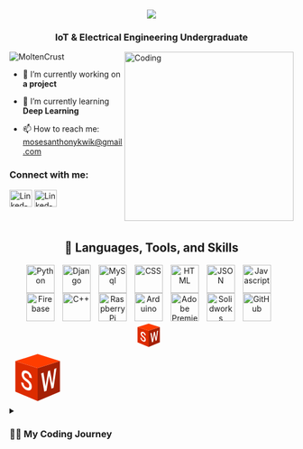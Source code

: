 <!--
**MoltenCrust/MoltenCrust** is a ✨ _special_ ✨ repository because its `README.md` (this file) appears on your GitHub profile.

Here are some ideas to get you started:

- 🔭 I’m currently working on ...
- 🌱 I’m currently learning ...
- 👯 I’m looking to collaborate on ...
- 🤔 I’m looking for help with ...
- 💬 Ask me about ...
- 📫 How to reach me: ...
- 😄 Pronouns: ...
- ⚡ Fun fact: ...
-->

<h1 align="center">
    <img src="https://readme-typing-svg.herokuapp.com/?font=Righteous&size=35&center=true&vCenter=true&width=500&height=70&duration=4000&lines=Hello+there!+👋;+I'm+Moses+Anthony+Kwik+😃;" />
</h1>

<h3 align="center">IoT & Electrical Engineering Undergraduate</h3>

<img align="right" alt="Coding" width="300" src="https://cdn.dribbble.com/users/69417/screenshots/3816920/dribbble_tele2.gif">

<div align="left">
   <img src="https://komarev.com/ghpvc/?username=MoltenCrust&label=Profile%20views&color=0e75b6&style=flat" alt="MoltenCrust"/>

   - 🔭 I’m currently working on **a project**
   
   - 🌱 I’m currently learning **Deep Learning**

   - 📫 How to reach me: mosesanthonykwik@gmail.com
</div>

<h3 align="left">Connect with me:</h3>
<p align="left">
<a href="https://www.linkedin.com/in/moses-anthony-kwik-716559244" target="blank"><img align="center" src="https://cdn.jsdelivr.net/gh/devicons/devicon@latest/icons/linkedin/linkedin-original.svg" alt="Linked-In" height="30" width="40" /></a>
<a href="https://www.instagram.com/moses.kwik153/" target="blank"><img align="center" src="https://raw.githubusercontent.com/rahuldkjain/github-profile-readme-generator/master/src/images/icons/Social/instagram.svg" alt="Linked-In" height="30" width="40" /></a>
</p>

<br/>

<h2 align="center">🧰 Languages, Tools, and Skills</h2>

<div align="center">
   <img align="center" alt="Python" width="50px" style="padding-right:10px;" src="https://cdn.jsdelivr.net/gh/devicons/devicon/icons/python/python-plain.svg" />
   <img align="center" alt="Django" width="50px" style="padding-right:10px;" src="https://cdn.jsdelivr.net/gh/devicons/devicon@latest/icons/django/django-plain.svg" />
   <img align="center" alt="MySql" width="50px" style="padding-right:10px;" src="https://cdn.jsdelivr.net/gh/devicons/devicon@latest/icons/mysql/mysql-original.svg" />
   <img align="center" alt="CSS" width="50px" style="padding-right:10px;" src="https://cdn.jsdelivr.net/gh/devicons/devicon/icons/css3/css3-plain.svg" />
   <img align="center" alt="HTML" width="50px" style="padding-right:10px;" src="https://cdn.jsdelivr.net/gh/devicons/devicon/icons/html5/html5-plain.svg" />
   <img align="center" alt="JSON" width="50px" style="padding-right:10px;" src="https://cdn.jsdelivr.net/gh/devicons/devicon@latest/icons/json/json-original.svg" />
   <img align="center" alt="Javascript" width="50px" style="padding-right:10px;" src="https://cdn.jsdelivr.net/gh/devicons/devicon@latest/icons/javascript/javascript-plain.svg" />
   <img align="center" alt="Firebase" width="50px" style="padding-right:10px;" src="https://cdn.jsdelivr.net/gh/devicons/devicon@latest/icons/firebase/firebase-original.svg" />
   <img align="center" alt="C++" width="50px" style="padding-right:10px;" src="https://cdn.jsdelivr.net/gh/devicons/devicon@latest/icons/cplusplus/cplusplus-original.svg" />
   <img align="center" alt="Raspberry Pi" width="50px" style="padding-right:10px;" src="https://cdn.jsdelivr.net/gh/devicons/devicon@latest/icons/raspberrypi/raspberrypi-original.svg" />
   <img align="center" alt="Arduino" width="50px" style="padding-right:10px;" src="https://cdn.jsdelivr.net/gh/devicons/devicon@latest/icons/arduino/arduino-original.svg" />
   <img align="center" alt="Adobe Premiere Pro" width="50px" style="padding-right:10px;" src="https://cdn.jsdelivr.net/gh/devicons/devicon@latest/icons/premierepro/premierepro-original.svg" />
   <img align="center" alt="Solidworks" width="50px" style="padding-right:10px;" src="https://icons8.com/icon/62397/solidworks" />
   <img align="center" alt="GitHub" width="50px" style="padding-right:10px;" src="https://cdn.jsdelivr.net/gh/devicons/devicon@latest/icons/github/github-original.svg" />
   <img align="center" alt="SVG" width="50px" style="padding-right:10px;" src="data:image/svg+xml,%3Csvg xmlns='http://www.w3.org/2000/svg' x='0px' y='0px' width='100' height='100' viewBox='0 0 48 48'%3E%3Cpath fill='%23dd2c00' d='M24,44L5,36V10l19,6V44z'%3E%3C/path%3E%3Cpath fill='%23a52005' d='M24,44l19-8V10l-19,6V44z'%3E%3C/path%3E%3Cpath fill='%23ff3d00' d='M5,10l19-6l19,6l-19,6L5,10z'%3E%3C/path%3E%3Cpath fill='%23fff' d='M36.538 29.214l1.645-12.583L40 16l-2.438 16.738-1.787.737-2.078-10.928-2.159 12.676L29.653 36 27 20.516l1.987-.69 1.763 11.661 2.135-13.015 1.604-.557L36.538 29.214zM16.855 31.103c0-.324-.036-.626-.109-.905-.073-.279-.206-.56-.399-.841-.193-.281-.458-.577-.794-.889-.336-.311-.766-.664-1.29-1.057-.572-.424-1.097-.864-1.577-1.319-.478-.454-.889-.931-1.232-1.431-.342-.499-.61-1.029-.803-1.59-.193-.561-.289-1.161-.289-1.801 0-.633.1-1.182.301-1.649.201-.468.485-.838.852-1.111.368-.273.809-.438 1.326-.492.519-.055 1.094.017 1.728.215.68.213 1.295.536 1.842.969.549.434 1.014.937 1.395 1.508.382.573.675 1.19.88 1.852.205.663.307 1.332.307 2.007l-2.137-.707c0-.39-.046-.764-.139-1.122-.092-.357-.234-.686-.424-.987-.19-.3-.43-.563-.719-.788-.289-.225-.629-.4-1.022-.526-.369-.119-.688-.167-.957-.144-.268.023-.491.103-.668.242-.177.138-.308.328-.392.569-.084.24-.126.516-.126.828 0 .587.208 1.145.625 1.676.418.533 1.059 1.112 1.925 1.741.682.495 1.276.99 1.779 1.485.505.497.926 1.009 1.263 1.534.337.527.588 1.077.753 1.649C18.917 30.592 19 31.201 19 31.846c0 .682-.104 1.258-.312 1.727-.207.469-.502.823-.884 1.063-.381.24-.84.36-1.378.363-.536.003-1.131-.118-1.784-.361-.579-.215-1.147-.531-1.704-.945-.555-.413-1.051-.907-1.489-1.484-.436-.575-.787-1.22-1.052-1.935C10.132 29.562 10 28.789 10 27.956l2.041.723c0 .499.066.951.199 1.357.133.406.315.765.546 1.077.232.313.506.579.824.8.318.221.662.4 1.032.534.731.266 1.283.271 1.654.014C16.668 32.204 16.855 31.75 16.855 31.103z'%3E%3C/path%3E%3C/svg%3E" />   
   <br/>
</div>

<svg xmlns="http://www.w3.org/2000/svg" x="0px" y="0px" width="100" height="100" viewBox="0 0 48 48">
<path fill="#dd2c00" d="M24,44L5,36V10l19,6V44z"></path><path fill="#a52005" d="M24,44l19-8V10l-19,6V44z"></path><path fill="#ff3d00" d="M5,10l19-6l19,6l-19,6L5,10z"></path><path fill="#fff" d="M36.538 29.214l1.645-12.583L40 16l-2.438 16.738-1.787.737-2.078-10.928-2.159 12.676L29.653 36 27 20.516l1.987-.69 1.763 11.661 2.135-13.015 1.604-.557L36.538 29.214zM16.855 31.103c0-.324-.036-.626-.109-.905-.073-.279-.206-.56-.399-.841-.193-.281-.458-.577-.794-.889-.336-.311-.766-.664-1.29-1.057-.572-.424-1.097-.864-1.577-1.319-.478-.454-.889-.931-1.232-1.431-.342-.499-.61-1.029-.803-1.59-.193-.561-.289-1.161-.289-1.801 0-.633.1-1.182.301-1.649.201-.468.485-.838.852-1.111.368-.273.809-.438 1.326-.492.519-.055 1.094.017 1.728.215.68.213 1.295.536 1.842.969.549.434 1.014.937 1.395 1.508.382.573.675 1.19.88 1.852.205.663.307 1.332.307 2.007l-2.137-.707c0-.39-.046-.764-.139-1.122-.092-.357-.234-.686-.424-.987-.19-.3-.43-.563-.719-.788-.289-.225-.629-.4-1.022-.526-.369-.119-.688-.167-.957-.144-.268.023-.491.103-.668.242-.177.138-.308.328-.392.569-.084.24-.126.516-.126.828 0 .587.208 1.145.625 1.676.418.533 1.059 1.112 1.925 1.741.682.495 1.276.99 1.779 1.485.505.497.926 1.009 1.263 1.534.337.527.588 1.077.753 1.649C18.917 30.592 19 31.201 19 31.846c0 .682-.104 1.258-.312 1.727-.207.469-.502.823-.884 1.063-.381.24-.84.36-1.378.363-.536.003-1.131-.118-1.784-.361-.579-.215-1.147-.531-1.704-.945-.555-.413-1.051-.907-1.489-1.484-.436-.575-.787-1.22-1.052-1.935C10.132 29.562 10 28.789 10 27.956l2.041.723c0 .499.066.951.199 1.357.133.406.315.765.546 1.077.232.313.506.579.824.8.318.221.662.4 1.032.534.731.266 1.283.271 1.654.014C16.668 32.204 16.855 31.75 16.855 31.103z"></path>
</svg>

<br/>

<details>
 <summary><h3>👨‍💻 My Coding Journey</h3></summary>
   Lorem ipsum dolor sit amet, consectetur adipiscing elit. Sed do eiusmod tempor incididunt ut labore et dolore magna aliqua. Ut enim ad minim veniam, quis nostrud exercitation ullamco laboris nisi ut aliquip ex ea commodo consequat. Duis aute irure dolor in reprehenderit in voluptate velit esse cillum dolore eu fugiat nulla pariatur. Excepteur sint occaecat cupidatat non proident, sunt in culpa qui officia deserunt mollit anim id est laborum.

